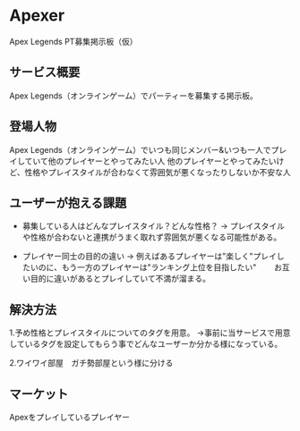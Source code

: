 # Apexer
Apex Legends PT募集掲示板（仮）

## サービス概要 
Apex Legends（オンラインゲーム）でパーティーを募集する掲示板。

## 登場人物
Apex Legends（オンラインゲーム）でいつも同じメンバー&いつも一人でプレイしていて他のプレイヤーとやってみたい人
他のプレイヤーとやってみたいけど、性格やプレイスタイルが合わなくて雰囲気が悪くなったりしないか不安な人

## ユーザーが抱える課題 
- 募集している人はどんなプレイスタイル？どんな性格？ 
→ プレイスタイルや性格が合わないと連携がうまく取れず雰囲気が悪くなる可能性がある。

- プレイヤー同士の目的の違い
 → 例えばあるプレイヤーは"楽しく"プレイしたいのに、もう一方のプレイヤーは"ランキング上位を目指したい"　　 
   お互い目的に違いがあるとプレイしていて不満が溜まる。

## 解決方法 
1.予め性格とプレイスタイルについてのタグを用意。
 →事前に当サービスで用意しているタグを設定してもらう事でどんなユーザーか分かる様になっている。

2.ワイワイ部屋　ガチ勢部屋という様に分ける

## マーケット 
Apexをプレイしているプレイヤー